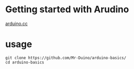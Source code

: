 # Getting started with Arudino 
[arduino.cc](https://www.arduino.cc/en/Tutorial/HomePage)

# usage
```
git clone https://github.com/Mr-Duino/arduino-basics/
cd arduino-basics
```



